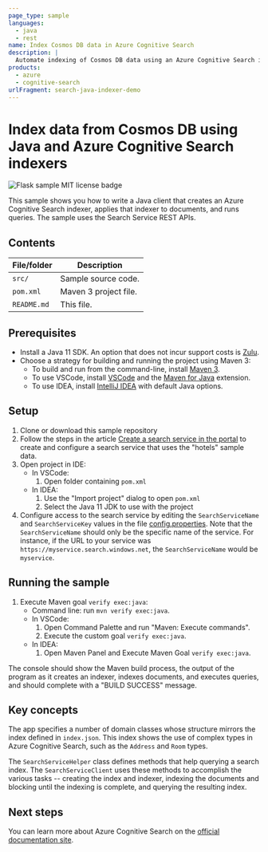 ```yaml
---
page_type: sample
languages:
  - java
  - rest
name: Index Cosmos DB data in Azure Cognitive Search
description: |
  Automate indexing of Cosmos DB data using an Azure Cognitive Search indexer and REST APIs. This example runs as a Java console application.
products:
  - azure
  - cognitive-search
urlFragment: search-java-indexer-demo
---
```


# Index data from Cosmos DB using Java and Azure Cognitive Search indexers

![Flask sample MIT license badge](https://img.shields.io/badge/license-MIT-green.svg)

This sample shows you how to write a Java client that creates an Azure Cognitive Search indexer, applies that indexer to documents, and runs queries. The sample uses the Search Service REST APIs.

## Contents

| File/folder | Description |
|-------------|-------------|
| `src/`       | Sample source code. |
| `pom.xml` | Maven 3 project file. |
| `README.md`   | This file. |

## Prerequisites

- Install a Java 11 SDK. An option that does not incur support costs is [Zulu](https://docs.microsoft.com/java/azure/jdk/?view=azure-java-stable).
- Choose a strategy for building and running the project using Maven 3:
    - To build and run from the command-line, install [Maven 3](https://maven.apache.org/download.cgi).
    - To use VSCode, install [VSCode](https://code.visualstudio.com/) and the [Maven for Java](https://marketplace.visualstudio.com/items?itemName=vscjava.vscode-maven) extension.
    - To use IDEA, install [IntelliJ IDEA](https://www.jetbrains.com/idea/) with default Java options.

## Setup

1. Clone or download this sample repository
1. Follow the steps in the article [Create a search service in the portal](https://docs.microsoft.com/azure/search/search-create-service-portal) to create and configure a search service that uses the "hotels" sample data.
1. Open project in IDE:
    * In VSCode: 
        1. Open folder containing `pom.xml` 
    * In IDEA: 
        1. Use the "Import project" dialog to open `pom.xml`
        1. Select the Java 11 JDK to use with the project
1. Configure access to the search service by editing the `SearchServiceName` and `SearchServiceKey` values in the file [config.properties](src/main/resources/com/microsoft/azure/search/samples/app/config.properties). Note that the `SearchServiceName` should only be the specific name of the service. For instance, if the URL to your service was `https://myservice.search.windows.net`, the `SearchServiceName` would be `myservice`.

## Running the sample

1. Execute Maven goal `verify exec:java`:
    * Command line: run `mvn verify exec:java`.
    * In VSCode: 
        1. Open Command Palette and run "Maven: Execute commands".
        2. Execute the custom goal `verify exec:java`.
    * In IDEA:
        1. Open Maven Panel and Execute Maven Goal `verify exec:java`.

The console should show the Maven build process, the output of the program as it creates an indexer, indexes documents, and executes queries, and should complete with a "BUILD SUCCESS" message.

## Key concepts

The app specifies a number of domain classes whose structure mirrors the index defined in `index.json`. This index shows the use of complex types in Azure Cognitive Search, such as the `Address` and `Room` types. 

The `SearchServiceHelper` class defines methods that help querying a search index. The `SearchServiceClient` uses these methods to accomplish the various tasks -- creating the index and indexer, indexing the documents and blocking until the indexing is complete, and querying the resulting index. 
    
## Next steps

You can learn more about Azure Cognitive Search on the [official documentation site](https://docs.microsoft.com/azure/search).